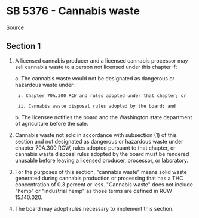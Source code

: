 # SB 5376 - Cannabis waste

[Source](http://lawfilesext.leg.wa.gov/biennium/2023-24/Pdf/Bills/Senate%20Bills/5376.pdf)

## Section 1
1. A licensed cannabis producer and a licensed cannabis processor may sell cannabis waste to a person not licensed under this chapter if:

    a. The cannabis waste would not be designated as dangerous or hazardous waste under:

        i. Chapter 70A.300 RCW and rules adopted under that chapter; or

        ii. Cannabis waste disposal rules adopted by the board; and

    b. The licensee notifies the board and the Washington state department of agriculture before the sale.

2. Cannabis waste not sold in accordance with subsection (1) of this section and not designated as dangerous or hazardous waste under chapter 70A.300 RCW, rules adopted pursuant to that chapter, or cannabis waste disposal rules adopted by the board must be rendered unusable before leaving a licensed producer, processor, or laboratory.

3. For the purposes of this section, "cannabis waste" means solid waste generated during cannabis production or processing that has a THC concentration of 0.3 percent or less. "Cannabis waste" does not include "hemp" or "industrial hemp" as those terms are defined in RCW 15.140.020.

4. The board may adopt rules necessary to implement this section.
